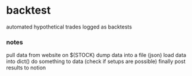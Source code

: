 # backtest
automated hypothetical trades logged as backtests


### notes
pull data from website on $(STOCK)
dump data into a file (json)
load data into dict()
do something to data (check if setups are possible)
finally post results to notion